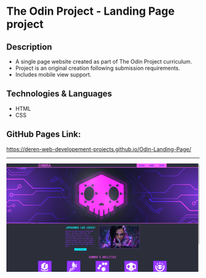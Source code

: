 # The Odin Project - Landing Page project

## Description
- A single page website created as part of The Odin Project curriculum.
- Project is an original creation following submission requirements.
- Includes mobile view support.

## Technologies & Languages
- HTML
- CSS

## GitHub Pages Link:
https://deren-web-developement-projects.github.io/Odin-Landing-Page/

---
![Screenshot](https://github.com/Deren-Web-Developement-Projects/Odin-Landing-Page/blob/76fac5eed5172f0792ed56ecaeed766f811ae01e/LandingPage.png)

